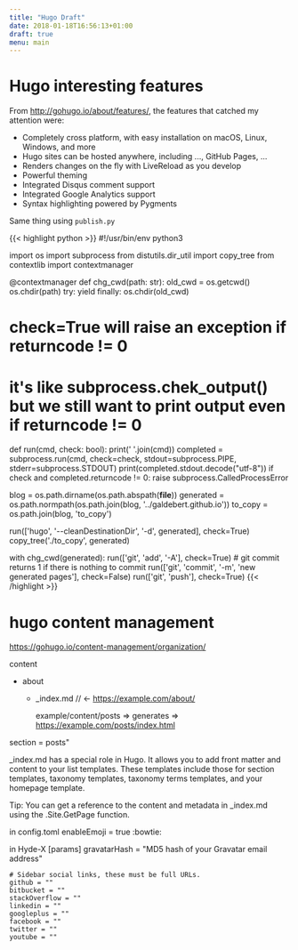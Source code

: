 ```yaml
---
title: "Hugo Draft"
date: 2018-01-18T16:56:13+01:00
draft: true
menu: main
---
```

# Hugo interesting features

From http://gohugo.io/about/features/, the features that catched my attention were:

- Completely cross platform, with easy installation on macOS, Linux, Windows, and more
- Hugo sites can be hosted anywhere, including ..., GitHub Pages, ...
- Renders changes on the fly with LiveReload as you develop
- Powerful theming
- Integrated Disqus comment support
- Integrated Google Analytics support
- Syntax highlighting powered by Pygments


Same thing using `publish.py`

{{< highlight python >}}
#!/usr/bin/env python3

import os
import subprocess
from distutils.dir_util import copy_tree
from contextlib import contextmanager

@contextmanager
def chg_cwd(path: str):
    old_cwd = os.getcwd()
    os.chdir(path)
    try:
        yield
    finally:
        os.chdir(old_cwd)

# check=True will raise an exception if returncode != 0
# it's like subprocess.chek_output() but we still want to print output even if returncode != 0
def run(cmd, check: bool):
    print(' '.join(cmd))
    completed = subprocess.run(cmd, check=check, stdout=subprocess.PIPE, stderr=subprocess.STDOUT)
    print(completed.stdout.decode("utf-8"))
    if check and completed.returncode != 0:
        raise subprocess.CalledProcessError

blog = os.path.dirname(os.path.abspath(__file__))
generated = os.path.normpath(os.path.join(blog, '../galdebert.github.io'))
to_copy = os.path.join(blog, 'to_copy')

run(['hugo', '--cleanDestinationDir', '-d', generated], check=True)
copy_tree('./to_copy', generated)

with chg_cwd(generated):
    run(['git', 'add', '-A'], check=True)
    # git commit returns 1 if there is nothing to commit
    run(['git', 'commit', '-m', 'new generated pages'], check=False)
    run(['git', 'push'], check=True)
{{< /highlight >}}


# hugo content management

https://gohugo.io/content-management/organization/

content
+ about
  + _index.md   // <- https://example.com/about/



    example/content/posts
=> generates => 
https://example.com/posts/index.html

section = posts"


_index.md has a special role in Hugo. It allows you to add front matter and content to your list templates. These templates include those for section templates, taxonomy templates, taxonomy terms templates, and your homepage template.

Tip: You can get a reference to the content and metadata in _index.md using the .Site.GetPage function.

in config.toml
enableEmoji = true
:bowtie:



in Hyde-X
[params]
    gravatarHash = "MD5 hash of your Gravatar email address"
    
    # Sidebar social links, these must be full URLs.
    github = ""
    bitbucket = ""
    stackOverflow = ""
    linkedin = ""
    googleplus = ""
    facebook = ""
    twitter = ""
    youtube = ""